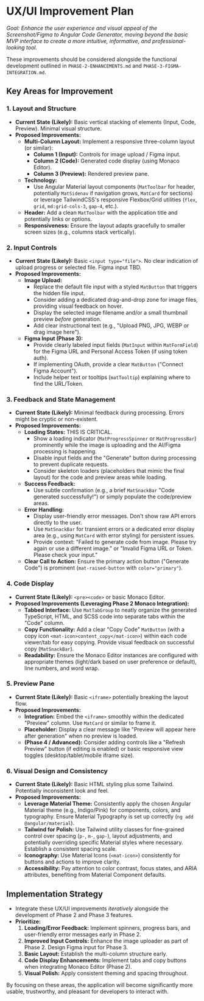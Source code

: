 # UX/UI Improvement Plan

*Goal: Enhance the user experience and visual appeal of the Screenshot/Figma to Angular Code Generator, moving beyond the basic MVP interface to create a more intuitive, informative, and professional-looking tool.*

These improvements should be considered alongside the functional development outlined in `PHASE-2-ENHANCEMENTS.md` and `PHASE-3-FIGMA-INTEGRATION.md`.

## Key Areas for Improvement

### 1. Layout and Structure

*   **Current State (Likely):** Basic vertical stacking of elements (Input, Code, Preview). Minimal visual structure.
*   **Proposed Improvements:**
    *   **Multi-Column Layout:** Implement a responsive three-column layout (or similar):
        *   **Column 1 (Input):** Controls for image upload / Figma input.
        *   **Column 2 (Code):** Generated code display (using Monaco Editor).
        *   **Column 3 (Preview):** Rendered preview pane.
    *   **Technology:**
        *   Use Angular Material layout components (`MatToolbar` for header, potentially `MatSidenav` if navigation grows, `MatCard` for sections) or leverage TailwindCSS's responsive Flexbox/Grid utilities (`flex`, `grid`, `md:grid-cols-3`, `gap-4`, etc.).
    *   **Header:** Add a clean `MatToolbar` with the application title and potentially links or options.
    *   **Responsiveness:** Ensure the layout adapts gracefully to smaller screen sizes (e.g., columns stack vertically).

### 2. Input Controls

*   **Current State (Likely):** Basic `<input type="file">`. No clear indication of upload progress or selected file. Figma input TBD.
*   **Proposed Improvements:**
    *   **Image Upload:**
        *   Replace the default file input with a styled `MatButton` that triggers the hidden file input.
        *   Consider adding a dedicated drag-and-drop zone for image files, providing visual feedback on hover.
        *   Display the selected image filename and/or a small thumbnail preview *before* generation.
        *   Add clear instructional text (e.g., "Upload PNG, JPG, WEBP or drag image here").
    *   **Figma Input (Phase 3):**
        *   Provide clearly labeled input fields (`MatInput` within `MatFormField`) for the Figma URL and Personal Access Token (if using token auth).
        *   If implementing OAuth, provide a clear `MatButton` ("Connect Figma Account").
        *   Include helper text or tooltips (`matTooltip`) explaining where to find the URL/Token.

### 3. Feedback and State Management

*   **Current State (Likely):** Minimal feedback during processing. Errors might be cryptic or non-existent.
*   **Proposed Improvements:**
    *   **Loading States:** THIS IS CRITICAL.
        *   Show a loading indicator (`MatProgressSpinner` or `MatProgressBar`) prominently while the image is uploading and the AI/Figma processing is happening.
        *   Disable input fields and the "Generate" button during processing to prevent duplicate requests.
        *   Consider skeleton loaders (placeholders that mimic the final layout) for the code and preview areas while loading.
    *   **Success Feedback:**
        *   Use subtle confirmation (e.g., a brief `MatSnackBar` "Code generated successfully!") or simply populate the code/preview areas.
    *   **Error Handling:**
        *   Display user-friendly error messages. Don't show raw API errors directly to the user.
        *   Use `MatSnackBar` for transient errors or a dedicated error display area (e.g., using `MatCard` with error styling) for persistent issues.
        *   Provide context: "Failed to generate code from image. Please try again or use a different image." or "Invalid Figma URL or Token. Please check your input."
    *   **Clear Call to Action:** Ensure the primary action button ("Generate Code") is prominent (`mat-raised-button` with `color="primary"`).

### 4. Code Display

*   **Current State (Likely):** `<pre><code>` or basic Monaco Editor.
*   **Proposed Improvements (Leveraging Phase 2 Monaco Integration):**
    *   **Tabbed Interface:** Use `MatTabGroup` to neatly organize the generated TypeScript, HTML, and SCSS code into separate tabs within the "Code" column.
    *   **Copy Functionality:** Add a clear "Copy Code" `MatButton` (with a copy icon `<mat-icon>content_copy</mat-icon>`) within each code viewer/tab for easy copying. Provide visual feedback on successful copy (`MatSnackBar`).
    *   **Readability:** Ensure the Monaco Editor instances are configured with appropriate themes (light/dark based on user preference or default), line numbers, and word wrap.

### 5. Preview Pane

*   **Current State (Likely):** Basic `<iframe>` potentially breaking the layout flow.
*   **Proposed Improvements:**
    *   **Integration:** Embed the `<iframe>` smoothly within the dedicated "Preview" column. Use `MatCard` or similar to frame it.
    *   **Placeholder:** Display a clear message like "Preview will appear here after generation" when no preview is loaded.
    *   **(Phase 4 / Advanced):** Consider adding controls like a "Refresh Preview" button (if editing is enabled) or basic responsive view toggles (desktop/tablet/mobile iframe size).

### 6. Visual Design and Consistency

*   **Current State (Likely):** Basic HTML styling plus some Tailwind. Potentially inconsistent look and feel.
*   **Proposed Improvements:**
    *   **Leverage Material Theme:** Consistently apply the chosen Angular Material theme (e.g., Indigo/Pink) for components, colors, and typography. Ensure Material Typography is set up correctly (`ng add @angular/material`).
    *   **Tailwind for Polish:** Use Tailwind utility classes for fine-grained control over spacing (`p-`, `m-`, `gap-`), layout adjustments, and potentially overriding specific Material styles where necessary. Establish a consistent spacing scale.
    *   **Iconography:** Use Material Icons (`<mat-icon>`) consistently for buttons and actions to improve clarity.
    *   **Accessibility:** Pay attention to color contrast, focus states, and ARIA attributes, benefiting from Material Component defaults.

## Implementation Strategy

*   Integrate these UX/UI improvements *iteratively* alongside the development of Phase 2 and Phase 3 features.
*   **Prioritize:**
    1.  **Loading/Error Feedback:** Implement spinners, progress bars, and user-friendly error messages early in Phase 2.
    2.  **Improved Input Controls:** Enhance the image uploader as part of Phase 2. Design Figma input for Phase 3.
    3.  **Basic Layout:** Establish the multi-column structure early.
    4.  **Code Display Enhancements:** Implement tabs and copy buttons when integrating Monaco Editor (Phase 2).
    5.  **Visual Polish:** Apply consistent theming and spacing throughout.

By focusing on these areas, the application will become significantly more usable, trustworthy, and pleasant for developers to interact with.